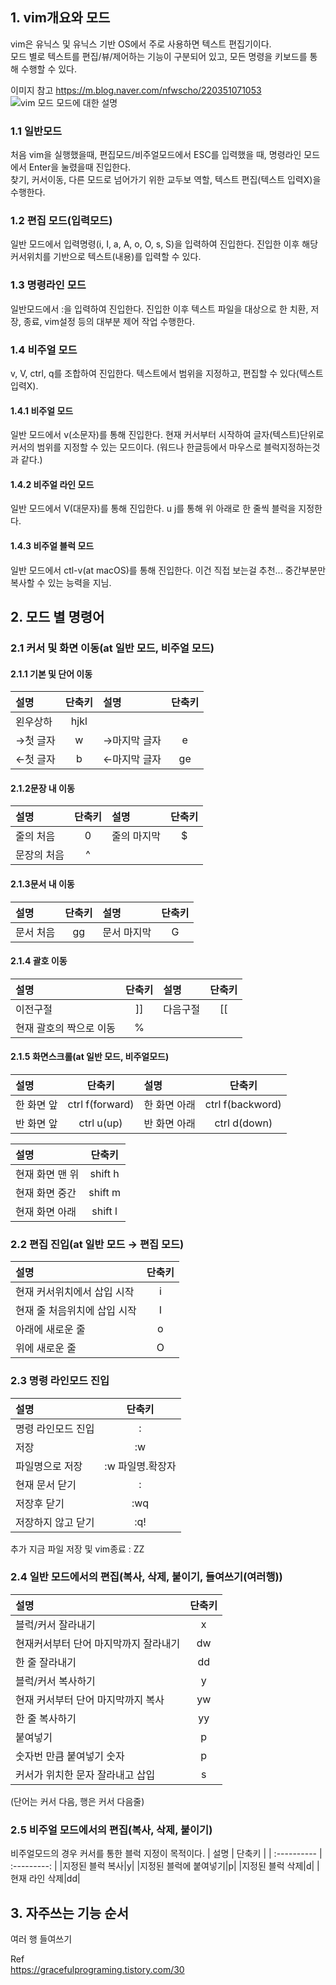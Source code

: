 ## 1. vim개요와 모드
vim은 유닉스 및 유닉스 기반 OS에서 주로 사용하면 텍스트 편집기이다.  
모드 별로 텍스트를 편집/뷰/제어하는 기능이 구분되어 있고, 모든 명령을 키보드를 통해 수행할 수 있다.  

이미지 참고 https://m.blog.naver.com/nfwscho/220351071053  
![vim 모드](https://user-images.githubusercontent.com/75626815/107260717-bf6f4d00-6a81-11eb-8e05-be2ae8ac933a.png)
모드에 대한 설명  
  
### 1.1 일반모드
처음 vim을 실행했을때, 편집모드/비주얼모드에서 ESC를 입력했을 때, 명령라인 모드에서 Enter을 눌렸을때 진입한다.  
찾기, 커서이동, 다른 모드로 넘어가기 위한 교두보 역할, 텍스트 편집(텍스트 입력X)을 수행한다.
  
### 1.2 편집 모드(입력모드)  
일반 모드에서 입력명령(i, I, a, A, o, O, s, S)을 입력하여 진입한다.
진입한 이후 해당 커서위치를 기반으로 텍스트(내용)를 입력할 수 있다.
  
### 1.3 명령라인 모드  
일반모드에서 :을 입력하여 진입한다. 
진입한 이후 텍스트 파일을 대상으로 한 치환, 저장, 종료, vim설정 등의 대부분 제어 작업 수행한다.
  
### 1.4 비주얼 모드  
v, V, ctrl, q를 조합하여 진입한다.
텍스트에서 범위을 지정하고, 편집할 수 있다(텍스트 입력X).
  #### 1.4.1 비주얼 모드
  일반 모드에서 v(소문자)를 통해 진입한다.
  현재 커서부터 시작하여 글자(텍스트)단위로 커서의 범위를 지정할 수 있는 모드이다.
  (워드나 한글등에서 마우스로 블럭지정하는것과 같다.)
  #### 1.4.2 비주얼 라인 모드
  일반 모드에서 V(대문자)를 통해 진입한다.
  u j를 통해 위 아래로 한 줄씩 블럭을 지정한다.
  #### 1.4.3 비주얼 블럭 모드
  일반 모드에서 ctl-v(at macOS)를 통해 진입한다.
  이건 직접 보는걸 추천... 중간부분만 복사할 수 있는 능력을 지님.  
  
  
## 2. 모드 별 명령어  
### 2.1 커서 및 화면 이동(at 일반 모드, 비주얼 모드)
#### 2.1.1 기본 및 단어 이동  
| 설명 | 단축키 | 설명 | 단축키 |
| :---------- | :---------: | :---------- | :----------: |
|왼우상하| hjkl|||
|→첫 글자 |w| →마지막 글자|e|
|←첫 글자 |b| ←마지막 글자|ge|
#### 2.1.2문장 내 이동  
| 설명 | 단축키 | 설명 | 단축키 |
| :---------- | :---------: | :---------- | :----------: |
|줄의 처음|0|줄의 마지막|$|
|문장의 처음|^||

#### 2.1.3문서 내 이동  
| 설명 | 단축키 | 설명 | 단축키 |
| :---------- | :---------: | :---------- | :----------: |
|문서 처음|gg|문서 마지막|G|  

#### 2.1.4 괄호 이동
| 설명 | 단축키 | 설명 | 단축키 |
| :---------- | :---------: | :---------- | :----------: |
|이전구절|&#93;&#93;|다음구절|&#91;&#91;|  
|현재 괄호의 짝으로 이동|&#37; |||

#### 2.1.5 화면스크롤(at 일반 모드, 비주얼모드)  
| 설명 | 단축키 | 설명 | 단축키 |
| :---------- | :---------: | :---------- | :----------: |
|한 화면 앞|ctrl f(forward)|한 화면 아래|ctrl f(backword)|
|반 화면 앞|ctrl u(up)|반 화면 아래|ctrl d(down)|

| 설명 | 단축키 |
| :---------- | :---------: |
|현재 화면 맨 위 |shift h|
|현재 화면 중간 |shift m|
|현재 화면 아래 |shift l|

### 2.2 편집 진입(at 일반 모드 → 편집 모드)
| 설명 | 단축키 |
| :---------- | :---------: |
|현재 커서위치에서 삽입 시작|i|
|현재 줄 처음위치에 삽입 시작|I|
|아래에 새로운 줄|o|
|위에 새로운 줄|O|

### 2.3 명령 라인모드 진입
| 설명 | 단축키 |
| :---------- | :---------: |
|명령 라인모드 진입|:|
|저장|:w|
|파일명으로 저장|:w 파일명.확장자|
|현재 문서 닫기|:|
|저장후 닫기|:wq|
|저장하지 않고 닫기|:q!|
추가 지금 파일 저장 및 vim종료 : ZZ

### 2.4 일반 모드에서의 편집(복사, 삭제, 붙이기, 들여쓰기(여러행))
| 설명 | 단축키 |
| :---------- | :---------: |
|블럭/커서 잘라내기|x|
|현재커서부터 단어 마지막까지 잘라내기|dw|
|한 줄 잘라내기|dd|
|블럭/커서 복사하기|y|
|현재 커서부터 단어 마지막까지 복사|yw|
|한 줄 복사하기|yy|
|붙여넣기|p|
|숫자번 만큼 붙여넣기 숫자|p|
|커서가 위치한 문자 잘라내고 삽입|s|
(단어는 커서 다음, 행은 커서 다음줄)

### 2.5 비주얼 모드에서의 편집(복사, 삭제, 붙이기)
비주얼모드의 경우 커서를 통한 블럭 지정이 목적이다.
| 설명 | 단축키 |
| :---------- | :---------: |
|지정된 블럭 복사|y|
|지정된 블럭에 붙여넣기|p|
|지정된 블럭 삭제|d|
|현재 라인 삭제|dd|

## 3. 자주쓰는 기능 순서
여러 행 들여쓰기

Ref  
https://gracefulprograming.tistory.com/30  
